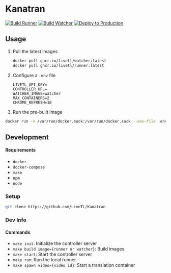 # Kanatran
[![Build Runner](https://github.com/LiveTL/kanatran/actions/workflows/build_runner.yaml/badge.svg)](https://github.com/LiveTL/kanatran/actions/workflows/build_runner.yaml)
[![Build Watcher](https://github.com/LiveTL/kanatran/actions/workflows/build_watcher.yaml/badge.svg)](https://github.com/LiveTL/kanatran/actions/workflows/build_watcher.yaml)
[![Deploy to Production](https://github.com/LiveTL/kanatran/actions/workflows/deploy.yaml/badge.svg)](https://github.com/LiveTL/kanatran/actions/workflows/deploy.yaml)

## Usage


1. Pull the latest images
    ```bash
    docker pull ghcr.io/livetl/watcher:latest
    docker pull ghcr.io/livetl/runner:latest
    ```
1. Configure a `.env` file
    ```env
    LIVETL_API_KEY=
    CONTROLLER_URL=
    WATCHER_IMAGE=watcher
    MAX_CONTAINERS=2
    CHROME_REFRESH=10
    ```
1.  Run the pre-built image
```bash
docker run -v /var/run/docker.sock:/var/run/docker.sock --env-file .env ghcr.io/livetl/runner
```

## Development

#### Requirements
* `docker`
* `docker-compose`
* `make`
* `npm`
* `node`

### Setup
```bash
git clone https://github.com/LiveTL/Kanatran
```

### Dev Info

#### Commands
* `make init`: Initialize the controller server
* `make build image={runner or watcher}`: Build images
* `make start`: Start the controller server
* `make run`: Run the local runner
* `make spawn video={video id}`: Start a translation container

